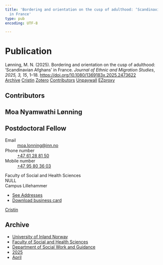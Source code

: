 ```yaml
---
title: 'Bordering and orientation on the cusp of adulthood: ‘Scandinavian Afghans’
  in France'
type: pub
encoding: UTF-8

---
```

<h1>Publication</h1>
<article id="csl-bib-container-4U8DUBVT" class="csl-bib-container">
  <div class="csl-bib-body"> <div class="csl-entry">Lønning, M. N. (2025). Bordering and orientation on the cusp of adulthood: ‘Scandinavian Afghans’ in France. <i>Journal of Ethnic and Migration Studies</i>, <i>2025, 3, 15</i>, 1–18. <a href="https://doi.org/10.1080/1369183x.2025.2473622">https://doi.org/10.1080/1369183x.2025.2473622</a></div> </div>
  <div class="csl-bib-buttons">
    <a href="#taxonomy-article-4U8DUBVT" alt="archive" class="csl-bib-button">Archive</a>
    <a href="https://app.cristin.no/results/show.jsf?id=2376274" alt="Cristin" class="csl-bib-button">Cristin</a>
    <a href="http://zotero.org/groups/5881554/items/4U8DUBVT" alt="Zotero" class="csl-bib-button">Zotero</a>
    <a href="#contributors-article-4U8DUBVT" alt="contributors" class="csl-bib-button">Contributors</a>
    <a href="https://doi.org/10.1080/1369183x.2025.2473622" alt="Unpaywall" class="csl-bib-button">Unpaywall</a>
    <a href="https://doi.org/10.1080/1369183x.2025.2473622" alt="EZproxy" class="csl-bib-button">EZproxy</a>
  </div>
  <div id="csl-bib-meta-container-4U8DUBVT"></div>
</article>
<div id="csl-bib-meta-4U8DUBVT" class="csl-bib-meta">
  <article id="contributors-article-4U8DUBVT" class="contributors-article">
    <h1>Contributors</h1>
    <div class="personas"> <div class="vrtx-hinn-person-card"> <div class="photo"> <i class="lar la-user-circle missing-person"></i> </div> <div class="info"> <hgroup><h1>Moa Nyamwathi Lønning</h1> <h2>Postdoctoral Fellow</h2> </hgroup><dl> <dt>Email</dt> <dd> <a href="mailto:moa.lonning@inn.no">moa.lonning@inn.no</a> </dd> <dt>Phone number</dt> <dd><a href="tel:+4761288150"> +47 61 28 81 50 </a></dd> <dt>Mobile number</dt> <dd><a href="tel:+4795803603"> +47 95 80 36 03 </a></dd> </dl> <p> Faculty of Social and Health Sciences<br> NULL<br> Campus Lillehammer </p> <ul class="vrtx-hinn-links"> <li><a href="https://www.inn.no/english/find-an-employee/moa-lonning.html#vrtx-hinn-addresses">See Addresses</a></li> <li><a href="https://www.inn.no/english/find-an-employee/moa-lonning.html?vrtx=vcf">Download business card</a></li> </ul> </div> </div> <a href="https://app.cristin.no/persons/show.jsf?id=526986" alt="Cristin URL" class="personas-cristin">Cristin</a> </div>
  </article>
  <article id="taxonomy-article-4U8DUBVT" class="taxonomy-article">
    <h1>Archive</h1>
    <ul>
      <li><a href="{{< params subfolder >}}en/archive/?key=3DCRN523">University of Inland Norway</a></li>
      <li><a href="{{< params subfolder >}}en/archive/?key=IDKFS3MX">Faculty of Social and Health Sciences</a></li>
      <li><a href="{{< params subfolder >}}en/archive/?key=CU4VFGCV">Department of Social Work and Guidance</a></li>
      <li><a href="{{< params subfolder >}}en/archive/?key=K2W6R8TG">2025</a></li>
      <li><a href="{{< params subfolder >}}en/archive/?key=JZZT8KJG">April</a></li>
    </ul>
  </article>
</div>
